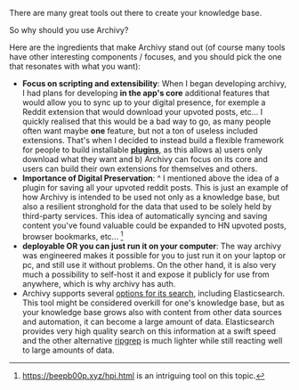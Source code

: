 
There are many great tools out there to create your knowledge base. 


So why should you use Archivy? 

Here are the ingredients that make Archivy stand out (of course many tools have other interesting components / focuses, and you should pick the one that resonates with what you want):

- **Focus on scripting and extensibility**: When I began developing archivy, I had plans for developing **in the app's core** additional features that would allow you to sync up to your digital presence, for exemple a Reddit extension that would download your upvoted posts, etc... I quickly realised that this would be a bad way to go, as many people often want maybe **one** feature, but not a ton of useless included extensions. That's when I decided to instead build a flexible framework for people to build installable [**plugins**](plugins.md), as this allows a) users only download what they want and b) Archivy can focus on its core and users can build their own extensions for themselves and others.
- **Importance of Digital Preservation**: ^ I mentioned above the idea of a plugin for saving all your upvoted reddit posts. This is just an example of how Archivy is intended to be used not only as a knowledge base, but also a resilient stronghold for the data that used to be solely held by third-party services. This idea of automatically syncing and saving content you've found valuable could be expanded to HN upvoted posts, browser bookmarks, etc... [^1]
- **deployable OR you can just run it on your computer**: The way archivy was engineered makes it possible for you to just run it on your laptop or pc, and still use it without problems. On the other hand, it is also very much a possibility to self-host it and expose it publicly for use from anywhere, which is why archivy has auth.
- Archivy supports several [options for its search](setup-search.md), including Elasticsearch. This tool might be considered overkill for one's knowledge base, but as your knowledge base grows also with content from other data sources and automation, it can become a large amount of data. Elasticsearch provides very high quality search on this information at a swift speed and the other alternative [ripgrep](https://github.com/BurntSushi/ripgrep) is much lighter while still reacting well to large amounts of data.

[^1]: https://beepb00p.xyz/hpi.html is an intriguing tool on this topic.

[^2]: See [this thread](https://github.com/archivy/archivy/issues/13) if you have any tools in mind for this.
